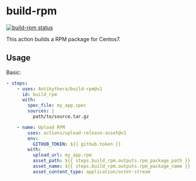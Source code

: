 # build-rpm

<a href="https://github.com/Antikythera/build-rpm/actions"><img alt="build-rpm status" src="https://github.com/Antikythera/build-rpm/workflows/test/badge.svg"></a>

</p>

This action builds a RPM package for Centos7.

## Usage

Basic:

```yml
- steps:
    - uses: Antikythera/build-rpm@v1
      id: build_rpm
      with:
        spec_file: my_app.spec
        sources: |
          path/to/source.tar.gz

    - name: Upload RPM
        uses: actions/upload-release-asset@v1
        env:
          GITHUB_TOKEN: ${{ github.token }}
        with:
          upload_url: my_app.rpm
          asset_path: ${{ steps.build_rpm.outputs.rpm_package_path }}
          asset_name: ${{ steps.build_rpm.outputs.rpm_package_name }}
          asset_content_type: application/octet-stream
```
